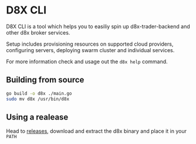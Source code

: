 # D8X CLI

D8X CLI is a tool which helps you to easiliy spin up d8x-trader-backend and
other d8x broker services.

Setup includes provisioning resources on supported cloud providers, configuring servers, deploying swarm cluster and individual services.

For more information check and usage out the `d8x help` command.

## Building from source
```bash
go build -o d8x ./main.go
sudo mv d8x /usr/bin/d8x
```

## Using a realease
Head to [releases](https://github.com/D8-X/d8x-cli/releases), download and
extract the d8x binary and place it in your `PATH`



